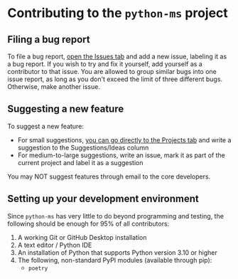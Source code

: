 # Contributing to the `python-ms` project

## Filing a bug report

To file a bug report, [open the Issues tab][Issues] and add a new issue,
labeling it as a bug report. If you wish to try and fix it yourself, add
yourself as a contributor to that issue. You are allowed to group similar
bugs into one issue report, as long as you don't exceed the limit of three
different bugs. Otherwise, make another issue.

## Suggesting a new feature

To suggest a new feature:

* For small suggestions, [you can go directly to the Projects tab][Projects]
  and write a suggestion to the Suggestions/Ideas column
* For medium-to-large suggestions, write an issue, mark it as part of the
  current project and label it as a suggestion

You may NOT suggest features through email to the core developers.

## Setting up your development environment

Since `python-ms` has very little to do beyond programming and testing, the following should be enough for 95% of all contributors:

1. A working Git or GitHub Desktop installation
2. A text editor / Python IDE
3. An installation of Python that supports Python version 3.10 or higher
4. The following, non-standard PyPI modules (available through pip):
    * `poetry`

[Issues]: https://github.com/Diapolo10/python-ms/issues
[Projects]: https://github.com/Diapolo10/python-ms/projects
